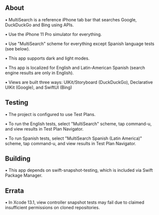
## About

• MultiSearch is a reference iPhone tab bar that searches Google, DuckDuckGo and Bing using APIs.

• Use the iPhone 11 Pro simulator for everything.

• Use "MultiSearch" scheme for everything except Spanish language tests (see below).

• This app supports dark and light modes.

• Ths app is localized for English and Latin-American Spanish (search engine results are only in English).

• Views are built three ways: UIKit/Storyboard (DuckDuckGo), Declarative UIKit (Google), and SwiftUI (Bing)

## Testing

• The project is configured to use Test Plans.

• To run the English tests, select "MultiSearch" scheme, tap command-u, and view results in Test Plan Navigator.

• To run Spanish tests, select "MultiSearch Spanish (Latin America)" scheme, tap command-u, and view results in Test Plan Navigator.

## Building

• This app depends on swift-snapshot-testing, which is included via Swift Package Manager.

## Errata

• In Xcode 13.1, view controller snapshot tests may fail due to claimed insufficient permissions on cloned repositories.
